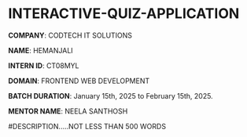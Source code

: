 # INTERACTIVE-QUIZ-APPLICATION

**COMPANY**: CODTECH IT SOLUTIONS

**NAME**: HEMANJALI

**INTERN ID**: CT08MYL

**DOMAIN**: FRONTEND WEB DEVELOPMENT

**BATCH DURATION**: January 15th, 2025 to February 15th, 2025.

**MENTOR NAME**: NEELA SANTHOSH

#DESCRIPTION.....NOT LESS THAN 500 WORDS
